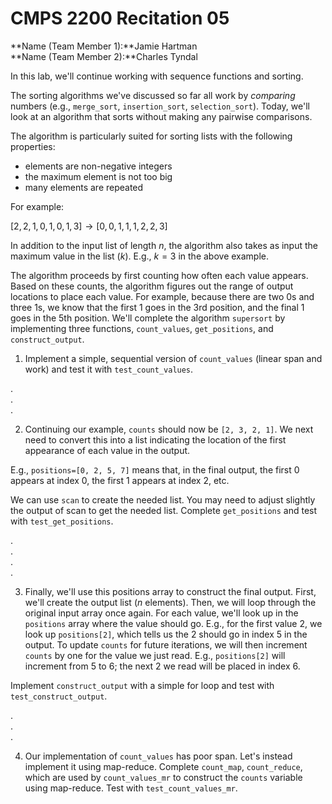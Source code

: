 # CMPS 2200  Recitation 05

**Name (Team Member 1):**Jamie Hartman   
**Name (Team Member 2):**Charles Tyndal  


In this lab, we'll continue working with sequence functions and sorting.

The sorting algorithms we've discussed so far all work by *comparing* numbers (e.g., `merge_sort`, `insertion_sort`, `selection_sort`). Today, we'll look at an algorithm that sorts without making any pairwise comparisons.

The algorithm is particularly suited for sorting lists with the following properties:
- elements are non-negative integers
- the maximum element is not too big
- many elements are repeated

For example:

$[2,2,1,0,1,0,1,3] \rightarrow [0,0,1,1,1,2,2,3]$

In addition to the input list of length $n$, the algorithm also takes as input the maximum value in the list ($k$). E.g., $k=3$ in the above example.

The algorithm proceeds by first counting how often each value appears. Based on these counts, the algorithm figures out the range of output locations to place each value. For example, because there are two 0s and three 1s, we know that the first 1 goes in the 3rd position, and the final 1 goes in the 5th position. We'll complete the algorithm `supersort` by implementing three functions, `count_values`, `get_positions`, and `construct_output`.



1. Implement a simple, sequential version of `count_values` (linear span and work) and test it with `test_count_values`.

.  
.  
.  

2. Continuing our example, `counts` should now be `[2, 3, 2, 1]`. We next need to convert this into a list indicating the location of the first appearance of each value in the output.

E.g., `positions=[0, 2, 5, 7]` means that, in the final output, the first 0 appears at index 0, the first 1 appears at index 2, etc.

We can use `scan` to create the needed list. You may need to adjust slightly the output of scan to get the needed list. Complete `get_positions` and test with `test_get_positions`.

.  
.  
.  
. 


3. Finally, we'll use this positions array to construct the final output. First, we'll create the output list ($n$ elements). Then, we will loop through the original input array once again. For each value, we'll look up in the `positions` array where the value should go. E.g., for the first value 2, we look up `positions[2]`, which tells us the 2 should go in index 5 in the output. To update `counts` for future iterations, we will then increment `counts` by one for the value we just read. E.g., `positions[2]` will increment from 5 to 6; the next 2 we read will be placed in index 6.

Implement `construct_output` with a simple for loop and test with `test_construct_output`.

.  
.  
. 

4. Our implementation of `count_values` has poor span. Let's instead implement it using map-reduce. Complete `count_map`, `count_reduce`, which are used by `count_values_mr` to construct the `counts` variable using map-reduce. Test with `test_count_values_mr`.




